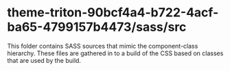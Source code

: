 # theme-triton-90bcf4a4-b722-4acf-ba65-4799157b4473/sass/src

This folder contains SASS sources that mimic the component-class hierarchy. These files
are gathered in to a build of the CSS based on classes that are used by the build.
